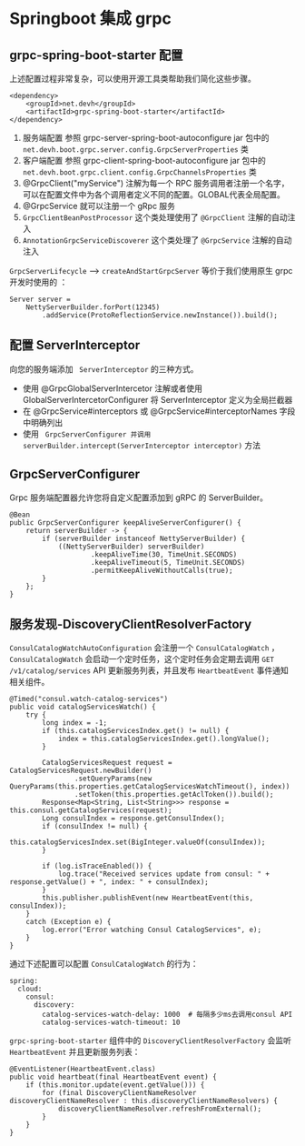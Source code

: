 # Springboot 集成 grpc

## grpc-spring-boot-starter 配置
上述配置过程非常复杂，可以使用开源工具类帮助我们简化这些步骤。

```
<dependency>
	<groupId>net.devh</groupId>
	<artifactId>grpc-spring-boot-starter</artifactId>
</dependency>
```

1. 服务端配置
	参照 grpc-server-spring-boot-autoconfigure jar 包中的 `net.devh.boot.grpc.server.config.GrpcServerProperties` 类
2. 客户端配置
	参照 grpc-client-spring-boot-autoconfigure jar 包中的 `net.devh.boot.grpc.client.config.GrpcChannelsProperties` 类
3. @GrpcClient("myService") 注解为每一个 RPC 服务调用者注册一个名字，可以在配置文件中为各个调用者定义不同的配置。GLOBAL代表全局配置。
4. @GrpcService 就可以注册一个 gRpc 服务
5. `GrpcClientBeanPostProcessor` 这个类处理使用了 `@GrpcClient` 注解的自动注入
6. `AnnotationGrpcServiceDiscoverer` 这个类处理了 `@GrpcService` 注解的自动注入


`GrpcServerLifecycle` --> `createAndStartGrpcServer` 等价于我们使用原生 grpc 开发时使用的 ：
```
Server server =
    NettyServerBuilder.forPort(12345)
        .addService(ProtoReflectionService.newInstance()).build();
```


## 配置 ServerInterceptor
向您的服务端添加 ` ServerInterceptor` 的三种方式。

+ 使用 @GrpcGlobalServerIntercetor 注解或者使用 GlobalServerIntercetorConfigurer 将 ServerInterceptor 定义为全局拦截器
+ 在 @GrpcService#interceptors 或 @GrpcService#interceptorNames 字段中明确列出
+ 使用 ` GrpcServerConfigurer 并调用 serverBuilder.intercept(ServerInterceptor interceptor)` 方法

## GrpcServerConfigurer
Grpc 服务端配置器允许您将自定义配置添加到 gRPC 的 ServerBuilder。
```
@Bean
public GrpcServerConfigurer keepAliveServerConfigurer() {
    return serverBuilder -> {
        if (serverBuilder instanceof NettyServerBuilder) {
            ((NettyServerBuilder) serverBuilder)
                    .keepAliveTime(30, TimeUnit.SECONDS)
                    .keepAliveTimeout(5, TimeUnit.SECONDS)
                    .permitKeepAliveWithoutCalls(true);
        }
    };
}
```

## 服务发现-DiscoveryClientResolverFactory
`ConsulCatalogWatchAutoConfiguration` 会注册一个 `ConsulCatalogWatch` ， `ConsulCatalogWatch` 会启动一个定时任务，这个定时任务会定期去调用 `GET /v1/catalog/services` API 更新服务列表，并且发布 `HeartbeatEvent` 事件通知相关组件。
```
@Timed("consul.watch-catalog-services")
public void catalogServicesWatch() {
    try {
        long index = -1;
        if (this.catalogServicesIndex.get() != null) {
            index = this.catalogServicesIndex.get().longValue();
        }

        CatalogServicesRequest request = CatalogServicesRequest.newBuilder()
                .setQueryParams(new QueryParams(this.properties.getCatalogServicesWatchTimeout(), index))
                .setToken(this.properties.getAclToken()).build();
        Response<Map<String, List<String>>> response = this.consul.getCatalogServices(request);
        Long consulIndex = response.getConsulIndex();
        if (consulIndex != null) {
            this.catalogServicesIndex.set(BigInteger.valueOf(consulIndex));
        }

        if (log.isTraceEnabled()) {
            log.trace("Received services update from consul: " + response.getValue() + ", index: " + consulIndex);
        }
        this.publisher.publishEvent(new HeartbeatEvent(this, consulIndex));
    }
    catch (Exception e) {
        log.error("Error watching Consul CatalogServices", e);
    }
}
```

通过下述配置可以配置 `ConsulCatalogWatch` 的行为：
```
spring:
  cloud:
    consul:
      discovery:
        catalog-services-watch-delay: 1000  # 每隔多少ms去调用consul API
        catalog-services-watch-timeout: 10
```

`grpc-spring-boot-starter` 组件中的 `DiscoveryClientResolverFactory` 会监听 `HeartbeatEvent` 并且更新服务列表：
```
@EventListener(HeartbeatEvent.class)
public void heartbeat(final HeartbeatEvent event) {
    if (this.monitor.update(event.getValue())) {
        for (final DiscoveryClientNameResolver discoveryClientNameResolver : this.discoveryClientNameResolvers) {
            discoveryClientNameResolver.refreshFromExternal();
        }
    }
}
```